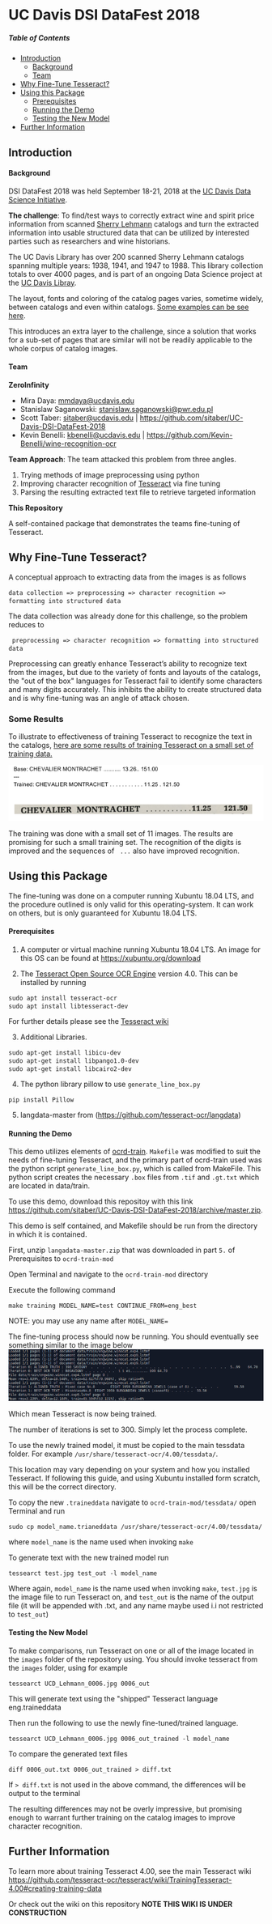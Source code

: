 # UC Davis DSI DataFest 2018

##### Table of Contents 
* [Introduction](#introduction)
  * [Background](#background)
  * [Team](#team)
* [Why Fine-Tune Tesseract?](#why-fine-tune-tesseract)
* [Using this Package](#using-this-package)
  * [Prerequisites](#prerequisites)
  * [Running the Demo](#running-the-demo)
  * [Testing the New Model](#testing-the-new-model)
* [Further Information](#further-information)


## Introduction
#### Background
DSI DataFest 2018 was held September 18-21, 2018 at the [UC Davis Data Science Initiative](http://dsi.ucdavis.edu/). 


**The challenge**: To find/test ways to correctly extract wine and spirit price information from scanned [Sherry Lehmann](https://www.sherry-lehmann.com/about-sherry-lehmann-wine-and-spirits) catalogs and turn the extracted information into usable 
structured data that can be utilized by interested parties such as researchers and wine historians. 

The UC Davis Library has over 200 scanned Sherry Lehmann catalogs spanning multiple years: 1938, 1941, and 1947 to 1988. This 
library collection totals to over 4000 pages, and is part of an ongoing Data Science project at the [UC Davis Libray](https://www.library.ucdavis.edu/).

The layout, fonts and coloring of the catalog pages varies, sometime widely, between catalogs and even within catalogs. 
[Some examples can be see here](https://github.com/sitaber/UC-Davis-DSI-DataFest-2018/wiki/Example-Images).

This introduces an extra layer to the challenge, since a solution that works for a sub-set of pages that are similar 
will not be readily applicable to the whole corpus of catalog images.



#### Team
**ZeroInfinity** 
* Mira Daya: <mmdaya@ucdavis.edu>
* Stanislaw Saganowski: <stanislaw.saganowski@pwr.edu.pl>
* Scott Taber: <sitaber@ucdavis.edu> | <https://github.com/sitaber/UC-Davis-DSI-DataFest-2018>
* Kevin Benelli:  <kbenelli@ucdavis.edu> | <https://github.com/Kevin-Benelli/wine-recognition-ocr>

**Team Approach**:
The team attacked this problem from three angles. 
1. Trying methods of image preprocessing using python
2. Improving character recognition of [Tesseract](https://github.com/tesseract-ocr/tesseract) via fine tuning
3. Parsing the resulting extracted text file to retrieve targeted information

**This Repository**

A self-contained package that demonstrates the teams fine-tuning of Tesseract.

## Why Fine-Tune Tesseract?
A conceptual approach to extracting data from the images is as follows

```
data collection => preprocessing => character recognition => formatting into structured data
```

The data collection was already done for this challenge, so the problem reduces to

```
 preprocessing => character recognition => formatting into structured data
```

Preprocessing can greatly enhance Tesseract’s ability to recognize text from the images, but due to the variety of fonts and layouts of the catalogs, the "out of the box" languages for Tesseract fail to identify some characters and many digits accurately. This inhibits the ability to create structured data and is why fine-tuning was an angle of attack chosen.

### Some Results

To illustrate to effectiveness of training Tesseract to recognize the text in the catalogs, [here are some results of training Tesseract on a small set of training data.](https://github.com/sitaber/UC-Davis-DSI-DataFest-2018/wiki/Results)

![](images/results/Results1.png)

The training was done with a small set of 11 images. The results are promising for such a small training set. The recognition of the digits is improved and the sequences of ``` ...``` also have improved recognition.


## Using this Package

The fine-tuning was done on a computer running Xubuntu 18.04 LTS, and the procedure outlined is only valid for this operating-system. It can work on others, but is only guaranteed for Xubuntu 18.04 LTS.

#### Prerequisites

1. A computer or virtual machine running Xubuntu 18.04 LTS. An image for this OS can be found at https://xubuntu.org/download

2. The [Tesseract Open Source OCR Engine](https://github.com/tesseract-ocr/tesseract) version 4.0.
This can be installed by running
```
sudo apt install tesseract-ocr
sudo apt install libtesseract-dev
```
For further details please see the [Tesseract wiki](https://github.com/tesseract-ocr/tesseract/wiki)

3. Additional Libraries. 
```
sudo apt-get install libicu-dev
sudo apt-get install libpango1.0-dev
sudo apt-get install libcairo2-dev
```
4. The python library pillow to use `generate_line_box.py`
```
pip install Pillow
```
5. langdata-master from (https://github.com/tesseract-ocr/langdata)

#### Running the Demo

This demo utilizes elements of [ocrd-train](https://github.com/OCR-D/ocrd-train). `Makefile` was modified to suit the needs of fine-tuning Tesseract, and the primary part of ocrd-train used was the python script `generate_line_box.py`, which is called from MakeFile. This python script creates the necessary `.box` files from `.tif` and `.gt.txt` which are located in data/train.


To use this demo, download this repositoy with this link https://github.com/sitaber/UC-Davis-DSI-DataFest-2018/archive/master.zip.


This demo is self contained, and Makefile should be run from the directory in which it is contained.

First, unzip `langadata-master.zip` that was downloaded in part `5.` of Prerequisites to `ocrd-train-mod`

Open Terminal and navigate to the `ocrd-train-mod` directory

Execute the following command
```
make training MODEL_NAME=test CONTINUE_FROM=eng_best
```
NOTE: you may use any name after `MODEL_NAME=` 

The fine-tuning process should now be running. You should eventually see something similar to the image below
![](/images/training.png)

Which mean Tesseract is now being trained.

The number of iterations is set to 300. Simply let the process complete.

To use the newly trained model, it must be copied to the main tessdata folder. For example `/usr/share/tesseract-ocr/4.00/tessdata/`. 

This location may vary depending on your system and how you installed Tesseract. If following this guide, and using Xubuntu installed form scratch, this will be the correct directory.

To copy the new `.traineddata` navigate to `ocrd-train-mod/tessdata/` open Terminal and run
```
sudo cp model_name.trianeddata /usr/share/tesseract-ocr/4.00/tessdata/
```
where `model_name` is the name used when invoking `make`

To generate text with the new trained model run
```
tessearct test.jpg test_out -l model_name
```
Where again, `model_name` is the name used when invoking `make`, `test.jpg` is the image file to run Tesseract on, and `test_out` is the name of the output file (it will be appended with .txt, and any name maybe used i.i not restricted to `test_out`)

#### Testing the New Model

To make comparisons, run Tesseract on one or all of the image located in the `images` folder of the repository using. You should invoke tesseract from the `images` folder, using for example
```
tessearct UCD_Lehmann_0006.jpg 0006_out 
```
This will generate text using the "shipped" Tesseract language eng.traineddata

Then run the following to use the newly fine-tuned/trained language.
```
tessearct UCD_Lehmann_0006.jpg 0006_out_trained -l model_name
```

To compare the generated text files
```
diff 0006_out.txt 0006_out_trained > diff.txt
```
If `> diff.txt` is not used in the above command, the differences will be output to the terminal

The resulting differences may not be overly impressive, but promising enough to warrant further training on the catalog images to improve character recognition.

## Further Information

To learn more about training Tesseract 4.00, see the main Tesseract wiki https://github.com/tesseract-ocr/tesseract/wiki/TrainingTesseract-4.00#creating-training-data


Or check out the wiki on this repository **NOTE THIS WIKI IS UNDER CONSTRUCTION**
